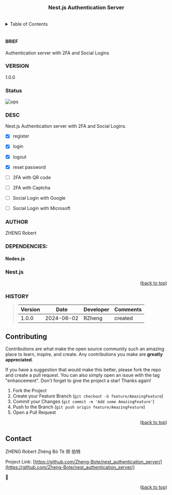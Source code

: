 <div id="top"></div>
<br />

<div align="center">
  <h3 align="center">Nest.js Authentication Server</h3>
</div>
<br/>

<!-- TABLE OF CONTENTS -->

<details>
  <summary>Table of Contents</summary>
  <ol>
    <li><a href="#brief">Brief</a></li>
    <li><a href="#description">Description</a></li>
    <li><a href="#author">Author</a></li>
    <li><a href="#source">Source</a></li>
    <li><a href="#dependencies">Dependencies</a></li>
    <li><a href="#syntax">Syntax</a></li>
    <li><a href="#examples">Examples</a></li>
    <li><a href="#returns">Returns</a></li>
    <li><a href="#setup">Setup</a></li>
    <li><a href="#scenario">example scenario</a></li>
    <li><a href="#history">History</a></li>
    <li><a href="#contributing">Contributing</a></li>
    <li><a href="#contact">Contact</a></li>
  </ol>
</details>
<br/>

#### BRIEF

<span id="brief"></span>
Authentication server with 2FA and Social Logins

### VERSION

<span id="version"></span>
1.0.0

### Status

![ops](https://img.shields.io/badge/Status-usable-green)

### DESC

<span id="description"></span>
Nest.js Authentication server with 2FA and Social Logins.

- [x] register

- [x] login

- [x] logout

- [x] reset password

- [ ] 2FA with QR code

- [ ] 2FA with Captcha

- [ ] Social Login with Google

- [ ] Social Login with Microsoft

### AUTHOR

<span id="author"></span>
ZHENG Robert

### DEPENDENCIES:

<span id="dependencies"></span>

#### Nodes.js

### Nest.js

<p align="right">(<a href="#top">back to top</a>)</p>

### HISTORY

<span id="history"></span>

> | Version | Date       | Developer | Comments |
> | ------- | ---------- | --------- | -------- |
> | 1.0.0   | 2024-06-02 | RZheng    | created  |

## Contributing

<span id="contributing"></span>

Contributions are what make the open source community such an amazing place to learn, inspire, and create. Any contributions you make are **greatly appreciated**.

If you have a suggestion that would make this better, please fork the repo and create a pull request. You can also simply open an issue with the tag "enhancement".
Don't forget to give the project a star! Thanks again!

1. Fork the Project
2. Create your Feature Branch (`git checkout -b feature/AmazingFeature`)
3. Commit your Changes (`git commit -m 'Add some AmazingFeature'`)
4. Push to the Branch (`git push origin feature/AmazingFeature`)
5. Open a Pull Request

<p align="right">(<a href="#top">back to top</a>)</p>

<!-- CONTACT -->

## Contact

<span id="contact"></span>

ZHENG Robert Zhèng Bó Tè 郑 伯特

Project Link: [https://github.com/Zheng-Bote/nest_authentication_server/](https://github.com/Zheng-Bote/nest_authentication_server/)

:vulcan_salute:

<p align="right">(<a href="#top">back to top</a>)</p>
